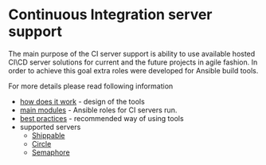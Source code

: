 # Continuous Integration server support

The main purpose of the CI server support is ability to use available hosted CI\CD server solutions for current and the future projects in agile fashion.
In order to achieve this goal extra roles were developed for Ansible build tools.

For more details please read following information

  * [how does it work](how_does_it_work.md) - design of the tools
  * [main modules](modules.md) - Ansible roles for CI servers run.
  * [best practices](best_practices.md) - recommended way of using tools
  * supported servers 
    * [Shippable](setup/shippable.md)
    * [Circle](setup/circle.md)
    * [Semaphore](setup/semaphore.md)
